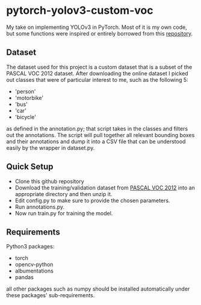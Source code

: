 # pytorch-yolov3-custom-voc

My take on implementing YOLOv3 in PyTorch. Most of it is my own code, but some functions were inspired or entirely borrowed from this
[repository](https://github.com/aladdinpersson/Machine-Learning-Collection/tree/master/ML/Pytorch/object_detection/YOLOv3).

## Dataset
The dataset used for this project is a custom dataset that is a subset of the PASCAL VOC 2012 dataset. After downloading the online dataset
I picked out classes that were of particular interest to me, such as the following 5:
* 'person'
* 'motorbike'
* 'bus'
* 'car'
* 'bicycle'

as defined in the annotation.py; that script takes in the classes and filters out the annotations. The script will pull together all relevant 
bounding boxes and their annotations and dump it into a CSV file that can be understood easily by the wrapper in dataset.py. 

## Quick Setup
* Clone this github repository
* Download the training/validation dataset from [PASCAL VOC 2012](http://host.robots.ox.ac.uk/pascal/VOC/voc2012/index.html#voc2012vs2011) into an appropriate directory and then unzip it.
* Edit config.py to make sure to provide the chosen parameters. 
* Run annotations.py.
* Now run train.py for training the model.


## Requirements
Python3 packages:
* torch
* opencv-python
* albumentations
* pandas

all other packages such as numpy should be installed automatically under these packages' sub-requirements.
